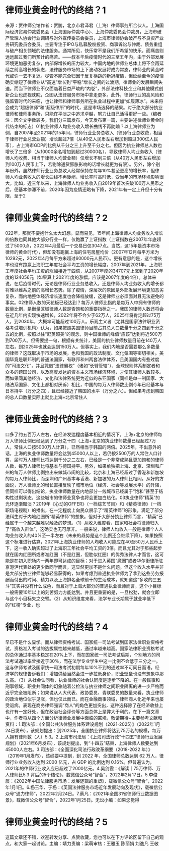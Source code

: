 # 律师业黄金时代的终结？1

来源：贾律师公馆作者：贾鹏，北京市君泽君（上海）律师事务所合伙人。上海国际经济贸易仲裁委员会（上海国际仲裁中心）、上海仲裁委员会仲裁员，上海市破产管理人协会行业调研与对外宣传委员会委员，上海市律师协会破产与不良资产业务研究委员会委员。主要专注于IPO与私募股权投资、商事诉讼与仲裁、债务重组与破产相关领域的法律服务。通常所见，快乐常不是我们所希望的快乐，而痛苦则远远超过我们所预计的痛苦。——叔本华后疫情时代的三至五年内，由于外部发展环境更加恶劣复杂，内部保增长的压力较大，中国内地的律师业总体上将不会再延续之前高增长的状态，法律服务市场的上下波动发展将成为常态，律师业的黄金时代或许一去不复返。尽管不能完全归因于反复横跳的新冠疫情，但延续至今的疫情确实缩短了律师业从“高速”增长到“平稳”增长之间的过渡期，律师业的发展瞬间失速。而当下律师业不仅面临着日益严峻的“内卷”，外部法律科技企业和其他模式创新企业也虎视眈眈，企图从法律服务市场中拿走更多。此外，律师行业的高风险和强监管时代的来临，也让律师和律师事务所在执业过程中更加“如履薄冰”。未来将会成为“超级律师”和“超级律所”的时代，这是市场选择的结果。对于绝大部分执业律师和律师事务所，只能在平淡之中追求卓越，努力让自己活得更好一些。（编者注：因全文字数较多，我们分三篇发布，今天发布第一篇，主要讲述律师业黄金时代结束的标志）01执业律师人均业务收入增长曲线不再陡峭？以上海律师业为例，自2007年至2021年的15年间，律师行业业务总收入（律师行业总收费，相当于律师行业总营业额）增长超过7倍（从40亿人民币左右增加到超过300亿人民币），占上海市GDP的比例从千分之三上升至千分之七。但因为执业律师总人数也增长了三倍多（从10000余名增加到超过30000名），导致律师人均业务收入（律师人均收费、相当于律师人均营业额）仅增长不到三倍（从40万人民币左右增加到100万人民币上下，若剔除通货膨胀影响的话增长就更为有限）。另外，除个别年份外，虽然律师行业业务总收入经常保持在每年10%甚至更高的增长率，但律师人均业务收入的增长曲线不再陡峭，增长率时高时低，受当年的市场环境影响很大。比如，近三年以来，上海律师人均业务收入自2019年首次突破100万人民币之后，便基本停滞不前，2020年因为疫情还略有下降，2021年有一定上升但十分有限，至于2

# 律师业黄金时代的终结？2

022年，那就不要抱什么太大幻想。显而易见，15年间上海律师人均业务收入增长的倍数也同其他大部分行业一样，仅跑赢了上证指数（上证指数在2007年年底超过了5000点，2022年4月最后一个交易日仅3047点。当然，这15年是资本市场律师的黄金时代），但却没有跑赢上海的住宅房屋均价（2007年12月每平方米为10292元，2022年4月每平方米超过60000元人民币）。更有意思的是，这个增长率也没有跑赢上海职工年度社会平均工资的增长幅度，2007年到2021年，上海职工年度社会平均工资的涨幅接近于四倍，从2007年度的34707元上涨到了2020年度的124056元（如果算上2021年度的涨幅，应该是2007年度的4倍）。总体来说，在后疫情时代，无论是律师行业业务总收入，还是律师人均业务收入的增长都将难以维系之前的高增长态势。除了疫情，深层次的原因是外部发展环境更加恶劣复杂，而内地整体经济增长速度也会降档放缓，这是律师业必须面对且无法避免的事实。02律师人数的天花板已经达到？每万人律师比指的是每万人中拥有律师的数量比例，是衡量区域律师人数是否饱和的重要指标之一。我国的律师人数还将会在近几年内实现快速增长，2022年将不会少于62万人，2025年将肯定超过75万人，到2030年，大概率可能超过100万人。乐观主义者（尤其是国家法律职业资格考试培训机构）认为，如果按照美国律师目前占其总人口数量千分之四到千分之五的比例，按照以往“赶英超美”的观念，则中国律师的峰值“应该”达到将近500万到700万人。但需要提一句，根据有关统计，美国的执业律师数量目前在140万人左右，到2025年也就会达到150万人。但事实上，我们内地是否需要那么多数量的律师？这既取决于市场的发展，也和我国的政法制度、文化氛围等密切相关。美国毕竟是联邦制的普通法国家，有联邦和州两套法律体系，且美国国内有些过度的“司法文化”，并且凭借“法律霸权”（诸如“长臂管辖”）、全球规则体系制定者和众多的跨国公司，以及高度发达的资本主义市场经济环境，才使其律师人数较多。而如果同其他经济、文化和法律系统更为近似的东亚国家（同样是单一制国家、大陆法系国家、文化上都相对厌诉）相比，中国的每万人律师数比例今年已经基本与日本持平（万分之四），且已经接近了韩国的水平（万分之六）。但如果考虑到韩国的总人口数量实际上就比上海+北京常住人

# 律师业黄金时代的终结？3

口多了约五百万人左右，在经济发达程度基本相近的情况下，上海+北京的律师每万人律师比例已经达到了万分之十四（上海+北京的执业律师数量已经超过7万人，常住人口按5000万人计算），已然相当于韩国的两倍。2025年，不出意外的话，上海的执业律师数量将会达到45000人以上，若仍按2500万的人常住人口计算，届时万人律师比将达到千分之二左右，已经是一个非常成熟且更加饱和的律师人数，每万人律师比将基本与德国持平。另外，如果单独把上海、北京、深圳和广州的每万人律师比例拉出来做城市间的比较，北京和上海已经超过了香港和新加坡的每万人律师比，而深圳和广州基本与香港、新加坡的万人律师比相同。从好的方面说，万人律师比的增长直接反映了城市地位（经济、社会等发展水平）的升降，但同样可以得出结论，执业律师数量在内地部分一线城市已经属于“饱和”甚至于结构性过剩状态，这些城市的律师业竞争也将会更加白热化。03执业律师“精英”的光环逐渐黯淡？2019年《心动的OFFER》（一档综艺节目）和《精英律师》（一档职场电视剧）的播出，在一定程度上向民众展示了“精英律师”的形象，满足了部分法科生对于内地红圈所“精英律师”的想象。但对于大部分执业律师而言，“精英”已经属于一个越来越难以触及的梦想。（1）从收入维度看，国家和社会将律师归入了“高收入群体”，这确实也无可厚非。一般来说，律师人均收入一般是律师个人人均业务收入的40%至一半左右（未来的趋势是这个比例还会继续下降）。如果按照这个标准进行估算，2021年上海执业律师的人均收入可能应在40至50万人民币上下，这一收入确实超过了上海职工年社会平均工资的3倍。而且尤其对于那些起步就在国内红圈所或者准红圈（不是红圈，但胜似红圈）的优秀法律人才而言，这可能是在初入职场内一两年即可达成的目标；对于进入英国“魔圈”或者华尔街律所驻京港沪代表处的更少数同学而言，这显然更加不是什么问题。但这个收入水平并非是大部分执业律师能够轻易获得的，如果考虑到普通执业律师为了拿到这些劳务报酬而付出的时间、精力以及上海排名全球前十的生活成本，就知道这“多收的三五斗”其实并没有什么成色，而且对于上海大部分的普通执业律师而言，这个小目标一般需要10年以上的刻苦努力方能达到。并且更重要的是，一旦松劲，就会立即与这个小目标失之交臂。（2）从知识维度来看，法学专业长期属于就业率低下的“红榜”专业，也

# 律师业黄金时代的终结？4

早已不是什么显学。而从律师资格考试、国家统一司法考试到国家法律职业资格考试，资格准入考试的选拔属性越来越低，通过率越来越高。国家法律职业资格考试的总体通过率基本稳定在20%上下，而在国家统一司法考试后期，个别地方的司法考试通过率曾接近于30%，而在法学专业学生中这一比例不会低于三分之一。这与律师考试及国家统一司法考试初期每年10%不到的通过率不可同日而语。经济学的规律告诉我们：增加供给当然会进一步拉低身价，职业壁垒也没有想象中那么高。（3）从社会认同看，执业律师的社会认同度是逐步下降的。在一般民事和刑事领域，职业共同体的幻象随着公检法与执业律师之间职业隔离的进一步严格而近乎完全被阻断；如果说从人大代表、政协委员、青联委员的数量来看，执业律师的政治地位似乎见涨，但也仅此而已。而在金融商事领域，律师商人化近年来也屡受诟病。表现在商务律师强调“商人”的角色更加突出，这种选择除了在经济收益上也许有一定好处，但在政治社会评价等方面总体上是弊大于利的。在下一篇文章中，作者将从四个方面分析律师业发展中面临的窘境，敬请期待~主要参考文献和资料：1.司法部：《全国公共法律服务体系建设规划（2021-2025）》（2022年1月24日发布），该规划提出：到2025年，全国执业律师将达到75万名的规模，每万人拥有律师数（人）5.3。2.上海市司法局：《上海司法行政“十四五”律师行业发展规划》（2021年6月发布），该规划提出，到“十四五”结束，上海律师人数要达到45000人左右。3.司法部：《全面深化司法行政改革纲要（2018-2022 年）》（2019年1月发布），该纲要中提到，到 2022 年，全国律师总数达到 62 万人，律师行业业务收入达到 2000 亿元，占 GDP 的比例达到 0.16%。但普遍认为，2021年的律师行业收入应已超过了2000亿元。4.吴剑霞：《解读｜75万律师、万人律师比5.3 背后的5个结论》，载微信公众号“智合”，2022年2月17日。5.李俊辰：《2022年中国法律服务市场：发展逻辑的重塑》，载微信公众号“智合”，2022年1月1日。6.杨玉华、于杨：《英国法律服务市场近年发展动向及现状》，载微信公众号“通力律师”，2022年2月24日。7.蔡凡：《2021年全国31省律师行业数据图景》，载微信公众号“智合”，2022年1月25日。无讼小编：如果您觉得

# 律师业黄金时代的终结？5

这篇文章还不错，欢迎转发分享、点赞收藏，您也可以在下方评论区留下自己的观点，和大家一起讨论。主编：靖力责编：梁萌审核：王雅玉 陈丽娟 刘逸凡 王敬

